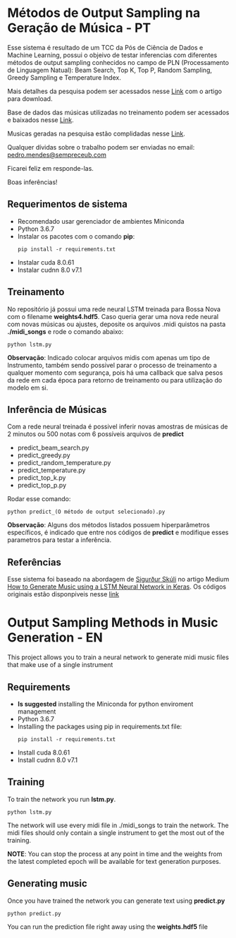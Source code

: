 # Métodos de Output Sampling na Geração de Música - PT

Esse sistema é resultado de um TCC da Pós de Ciência de Dados e Machine Learning, possui o objeivo de testar inferencias com diferentes métodos de output sampling conhecidos no campo de PLN (Processamento de Linguagem Natual): Beam Search, Top K, Top P, Random Sampling, Greedy Sampling e Temperature Index.

Mais detalhes da pesquisa podem ser acessados nesse [Link](http://a.com) com o artigo para download.

Base de dados das músicas utilizadas no treinamento podem ser acessados e baixados nesse [Link](https://www.kaggle.com/macchi57/bossa-nova-midi). 

Musicas geradas na pesquisa estão complidadas nesse [Link](https://soundcloud.com/pedro-mendes-116/sets/metodos-de-output-sampling-na-geracao-de-musica-em-redes-neurais).

Qualquer dívidas sobre o trabalho podem ser enviadas no email: pedro.mendes@sempreceub.com

Ficarei feliz em responde-las.

Boas inferências!

## Requerimentos de sistema

* Recomendado usar gerenciador de ambientes Miniconda
* Python 3.6.7
* Instalar os pacotes com o comando **pip**:
	```
	pip install -r requirements.txt
	```
* Instalar cuda 8.0.61
* Instalar cudnn 8.0 v7.1

## Treinamento

No repositório já possui uma rede neural LSTM treinada para Bossa Nova com o filename **weights4.hdf5**. Caso queria gerar uma nova rede neural com novas músicas ou ajustes, deposite os arquivos .midi quistos na pasta **./midi_songs** e rode o comando abaixo:

```
python lstm.py
```

**Observação**: Indicado colocar arquivos midis com apenas um tipo de Instrumento, também sendo possivel parar o processo de treinamento a qualquer momento com segurança, pois há uma callback que salva pesos da rede em cada época para retorno de treinamento ou para utilização do modelo em si.

## Inferência de Músicas

Com a rede neural treinada é possivel inferir novas amostras de músicas de 2 minutos ou 500 notas com 6 possíveis arquivos de **predict**

* predict_beam_search.py
* predict_greedy.py
* predict_random_temperature.py
* predict_temperature.py
* predict_top_k.py
* predict_top_p.py

Rodar esse comando:

```
python predict_(O método de output selecionado).py
```

**Observação**: Alguns dos métodos listados possuem hiperparâmetros específicos, é indicado que entre nos códigos de **predict** e modifique esses parametros para testar a inferência.

## Referências

Esse sistema foi baseado na abordagem de [Sigurður Skúli](https://medium.com/@sigurdurssigurg) no artigo Medium [How to Generate Music using a LSTM Neural Network in Keras](https://towardsdatascience.com/how-to-generate-music-using-a-lstm-neural-network-in-keras-68786834d4c5). Os códigos originais estão disponpiveis nesse [link](https://github.com/Skuldur/Classical-Piano-Composer)


# Output Sampling Methods in Music Generation  - EN

This project allows you to train a neural network to generate midi music files that make use of a single instrument

## Requirements

* **Is suggested** installing the Miniconda for python enviroment management
* Python 3.6.7
* Installing the packages using pip in requirements.txt file:
	```
	pip install -r requirements.txt
	```
* Install cuda 8.0.61
* Install cudnn 8.0 v7.1

## Training

To train the network you run **lstm.py**.

```
python lstm.py
```

The network will use every midi file in ./midi_songs to train the network. The midi files should only contain a single instrument to get the most out of the training.

**NOTE**: You can stop the process at any point in time and the weights from the latest completed epoch will be available for text generation purposes.

## Generating music

Once you have trained the network you can generate text using **predict.py**


```
python predict.py
```

You can run the prediction file right away using the **weights.hdf5** file
